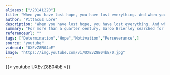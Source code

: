 ```yaml
---
aliases: ["/20141220"]
title: "When you have lost hope, you have lost everything. And when you think all is lost, when all is dire and bleak, there is always hope."
author: "Pittacus Lore"
description: "When you have lost hope, you have lost everything. And when you think all is lost, when all is dire and bleak, there is always hope. - Pittacus Lore quotes from GetInspired365.com"
summary: "For more than a quarter century, Saroo Brierley searched for his family before finding his way back home with the help of #GoogleEarth. Watch the incredible true story of hope, determination and technology."
referenceurl: ""
tags: ["Determination","Hope","Motivation","Perseverance",]
source: "youtube"
videoid: "UXEvZ8B04bE"
image: "https://img.youtube.com/vi/UXEvZ8B04bE/0.jpg"
---
```


{{< youtube UXEvZ8B04bE >}}
